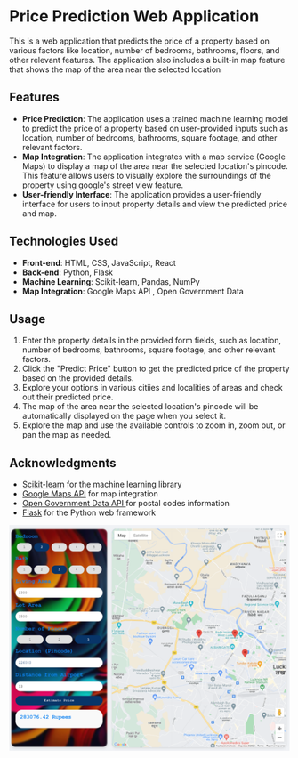 # Price Prediction Web Application

This is a web application that predicts the price of a property based on various factors like location, number of bedrooms, bathrooms, floors, and other relevant features. The application also includes a built-in map feature that shows the map of the area near the selected location 

## Features

- **Price Prediction**: The application uses a trained machine learning model to predict the price of a property based on user-provided inputs such as location, number of bedrooms, bathrooms, square footage, and other relevant factors.
- **Map Integration**: The application integrates with a map service (Google Maps) to display a map of the area near the selected location's pincode. This feature allows users to visually explore the surroundings of the property using google's street view feature.
- **User-friendly Interface**: The application provides a user-friendly interface for users to input property details and view the predicted price and map.

## Technologies Used

- **Front-end**: HTML, CSS, JavaScript, React
- **Back-end**: Python, Flask
- **Machine Learning**: Scikit-learn, Pandas, NumPy 
- **Map Integration**: Google Maps API , Open Government Data 

## Usage

1. Enter the property details in the provided form fields, such as location, number of bedrooms, bathrooms, square footage, and other relevant factors.
2. Click the "Predict Price" button to get the predicted price of the property based on the provided details.
3. Explore your options in various citiies and localities of areas and check out their predicted price.
4. The map of the area near the selected location's pincode will be automatically displayed on the page when you select it.
5. Explore the map and use the available controls to zoom in, zoom out, or pan the map as needed.

## Acknowledgments

- [Scikit-learn](https://scikit-learn.org/) for the machine learning library
- [Google Maps API](https://developers.google.com/maps) for map integration
- [Open Government Data API ](https://data.gov.in/) for postal codes information
- [Flask](https://flask.palletsprojects.com/) for the Python web framework

![alt text](image.png)